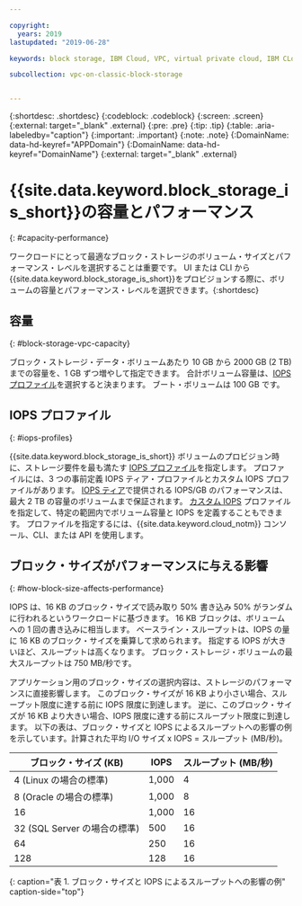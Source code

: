 ```yaml
---

copyright:
  years: 2019
lastupdated: "2019-06-28"

keywords: block storage, IBM Cloud, VPC, virtual private cloud, IBM CLoud, volume, data storage, volume capacity, classic, virtual server

subcollection: vpc-on-classic-block-storage


---
```


{:shortdesc: .shortdesc}
{:codeblock: .codeblock}
{:screen: .screen}
{:external: target="_blank" .external}
{:pre: .pre}
{:tip: .tip}
{:table: .aria-labeledby="caption"}
{:important: .important}
{:note: .note}
{:DomainName: data-hd-keyref="APPDomain"}
{:DomainName: data-hd-keyref="DomainName"}
{:external: target="_blank" .external}

# {{site.data.keyword.block_storage_is_short}}の容量とパフォーマンス
{: #capacity-performance}

ワークロードにとって最適なブロック・ストレージのボリューム・サイズとパフォーマンス・レベルを選択することは重要です。 UI または CLI から{{site.data.keyword.block_storage_is_short}}をプロビジョンする際に、ボリュームの容量とパフォーマンス・レベルを選択できます。{:shortdesc}

## 容量
{: #block-storage-vpc-capacity}

ブロック・ストレージ・データ・ボリュームあたり 10 GB から 2000 GB (2 TB) までの容量を、1 GB ずつ増やして指定できます。 合計ボリューム容量は、[IOPS プロファイル](#iops-profiles)を選択すると決まります。 ブート・ボリュームは 100 GB です。

## IOPS プロファイル
{: #iops-profiles}

{{site.data.keyword.block_storage_is_short}} ボリュームのプロビジョン時に、ストレージ要件を最も満たす [IOPS プロファイル](/docs/vpc-on-classic-block-storage?topic=vpc-on-classic-block-storage-block-storage-profiles)を指定します。 プロファイルには、3 つの事前定義 IOPS ティア・プロファイルとカスタム IOPS プロファイルがあります。 [IOPS ティア](/docs/vpc-on-classic-block-storage?topic=vpc-on-classic-block-storage-block-storage-profiles#tiers)で提供される IOPS/GB のパフォーマンスは、最大 2 TB の容量のボリュームまで保証されます。 [カスタム IOPS](/docs/vpc-on-classic-block-storage?topic=vpc-on-classic-block-storage-block-storage-profiles#custom) プロファイルを指定して、特定の範囲内でボリューム容量と IOPS を定義することもできます。 プロファイルを指定するには、{{site.data.keyword.cloud_notm}} コンソール、CLI、または API を使用します。

## ブロック・サイズがパフォーマンスに与える影響
{: #how-block-size-affects-performance}

IOPS は、16 KB のブロック・サイズで読み取り 50% 書き込み 50% がランダムに行われるというワークロードに基づきます。 16 KB ブロックは、ボリュームへの 1 回の書き込みに相当します。 ベースライン・スループットは、IOPS の量に 16 KB のブロック・サイズを乗算して求められます。 指定する IOPS が大きいほど、スループットは高くなります。 ブロック・ストレージ・ボリュームの最大スループットは 750 MB/秒です。

アプリケーション用のブロック・サイズの選択内容は、ストレージのパフォーマンスに直接影響します。 このブロック・サイズが 16 KB より小さい場合、スループット限度に達する前に IOPS 限度に到達します。 逆に、このブロック・サイズが 16 KB より大きい場合、IOPS 限度に達する前にスループット限度に到達します。 以下の表は、ブロック・サイズと IOPS によるスループットへの影響の例を示しています。計算された平均 I/O サイズ x IOPS = スループット (MB/秒)。

| ブロック・サイズ (KB) | IOPS | スループット (MB/秒) |
|-----------------|------|-------------------|
| 4 (Linux の場合の標準) | 1,000 | 4 |
| 8 (Oracle の場合の標準) | 1,000  | 8 |
| 16 | 1,000 | 16 |
| 32 (SQL Server の場合の標準) | 500 | 16 |
| 64 | 250 | 16 |
| 128 | 128 | 16 |
{: caption="表 1. ブロック・サイズと IOPS によるスループットへの影響の例" caption-side="top"}

